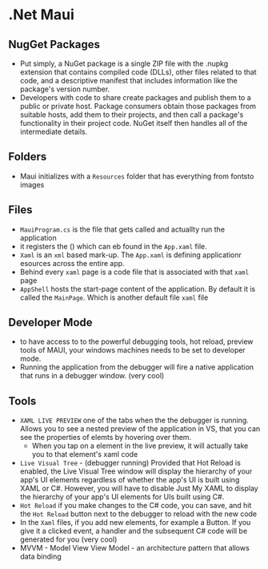 # .Net Maui

## NugGet Packages 
- Put simply, a NuGet package is a single ZIP file with the .nupkg extension that contains compiled code (DLLs), other files related to that code, and a descriptive manifest that includes information like the package's version number.
- Developers with code to share create packages and publish them to a public or private host. Package consumers obtain those packages from suitable hosts, add them to their projects, and then call a package's functionality in their project code. NuGet itself then handles all of the intermediate details.

## Folders
- Maui initializes with a `Resources` folder that has everything from fontsto images

## Files
- `MauiProgram.cs` is the file that gets called and actuallty run the application
- it registers the <App>() which can eb found in the `App.xaml` file.
- `Xaml` is an `xml` based mark-up. The `App.xaml` is defining applicationr esources across the entire app.
- Behind every `xaml` page is a code file that is associated with that `xaml` page
- `AppShell` hosts the start-page content of the application. By default it is called the `MainPage`. Which is another default file `xaml` file

## Developer Mode
- to have access to to the powerful debugging tools, hot reload, preview tools of MAUI, your windows machines needs to be set to developer mode.
- Running the application from the debugger will fire a native application that runs in a debugger window. (very cool)

## Tools
- `XAML LIVE PREVIEW` one of the tabs when the the debugger is running. Allows you to see a nested preview of the application in VS, that you can see the properties of elemts by hovering over them.
  - When you tap on a element in the live preview, it will actually take you to that element's xaml code
- `Live Visual Tree` - (debugger running) Provided that Hot Reload is enabled, the Live Visual Tree window will display the hierarchy of your app's UI elements regardless of whether the app's UI is built using XAML or C#. However, you will have to disable Just My XAML to display the hierarchy of your app's UI elements for UIs built using C#.
- `Hot Reload` if you make changes to the C# code, you can save, and hit the `Hot Reload` button next to the debugger to reload with the new code
- In the `Xaml` files, if you add new elements, for example a Button. If you give it a clicked event, a handler and the subsequent C# code will be generated for you (very cool)
- MVVM - Model View View Model - an architecture pattern that allows data binding